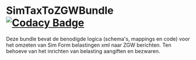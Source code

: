 # SimTaxToZGWBundle [![Codacy Badge](https://app.codacy.com/project/badge/Grade/35fe5fa3de1a46489b81a0cdc7234c8e)](https://app.codacy.com/gh/CommonGateway/SimTaxToZGWBundle/dashboard?utm_source=gh\&utm_medium=referral\&utm_content=\&utm_campaign=Badge_grade)

Deze bundle bevat de benodigde logica (schema's, mappings en code) voor het omzeten van Sim Form belastingen xml naar ZGW berichten. Ten behoeve van het inrichten van belasting aangiften en bezwaren.
